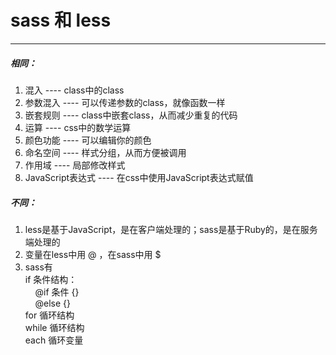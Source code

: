 # sass 和 less

---
##### 相同：

1. 混入 ---- class中的class
2. 参数混入 ---- 可以传递参数的class，就像函数一样
3. 嵌套规则 ---- class中嵌套class，从而减少重复的代码
4. 运算 ---- css中的数学运算
5. 颜色功能 ---- 可以编辑你的颜色
6. 命名空间 ---- 样式分组，从而方便被调用
7. 作用域 ---- 局部修改样式
8. JavaScript表达式 ---- 在css中使用JavaScript表达式赋值

##### 不同：

1. less是基于JavaScript，是在客户端处理的；sass是基于Ruby的，是在服务端处理的
2. 变量在less中用 @ ，在sass中用 $
3. sass有  
  if 条件结构：  
  &nbsp;&nbsp;&nbsp;&nbsp;@if 条件 {}  
  &nbsp;&nbsp;&nbsp;&nbsp;@else {}  
  for 循环结构  
  while 循环结构  
  each 循环变量
